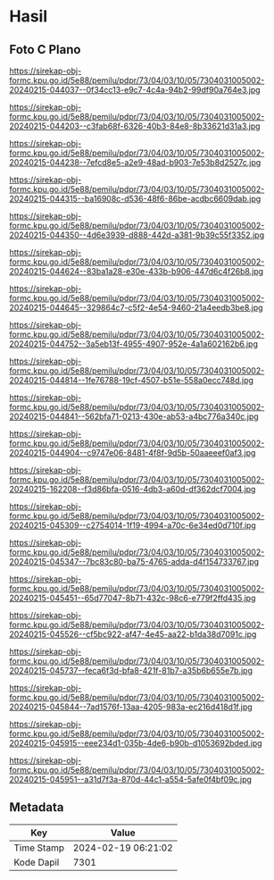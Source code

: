 # Hasil

## Foto C Plano

https://sirekap-obj-formc.kpu.go.id/5e88/pemilu/pdpr/73/04/03/10/05/7304031005002-20240215-044037--0f34cc13-e9c7-4c4a-94b2-99df90a764e3.jpg

https://sirekap-obj-formc.kpu.go.id/5e88/pemilu/pdpr/73/04/03/10/05/7304031005002-20240215-044203--c3fab68f-6326-40b3-84e8-8b33621d31a3.jpg

https://sirekap-obj-formc.kpu.go.id/5e88/pemilu/pdpr/73/04/03/10/05/7304031005002-20240215-044238--7efcd8e5-a2e9-48ad-b903-7e53b8d2527c.jpg

https://sirekap-obj-formc.kpu.go.id/5e88/pemilu/pdpr/73/04/03/10/05/7304031005002-20240215-044315--ba16908c-d536-48f6-86be-acdbc6609dab.jpg

https://sirekap-obj-formc.kpu.go.id/5e88/pemilu/pdpr/73/04/03/10/05/7304031005002-20240215-044350--4d6e3939-d888-442d-a381-9b39c55f3352.jpg

https://sirekap-obj-formc.kpu.go.id/5e88/pemilu/pdpr/73/04/03/10/05/7304031005002-20240215-044624--83ba1a28-e30e-433b-b906-447d6c4f26b8.jpg

https://sirekap-obj-formc.kpu.go.id/5e88/pemilu/pdpr/73/04/03/10/05/7304031005002-20240215-044645--329864c7-c5f2-4e54-9460-21a4eedb3be8.jpg

https://sirekap-obj-formc.kpu.go.id/5e88/pemilu/pdpr/73/04/03/10/05/7304031005002-20240215-044752--3a5eb13f-4955-4907-952e-4a1a602162b6.jpg

https://sirekap-obj-formc.kpu.go.id/5e88/pemilu/pdpr/73/04/03/10/05/7304031005002-20240215-044814--1fe76788-19cf-4507-b51e-558a0ecc748d.jpg

https://sirekap-obj-formc.kpu.go.id/5e88/pemilu/pdpr/73/04/03/10/05/7304031005002-20240215-044841--562bfa71-0213-430e-ab53-a4bc776a340c.jpg

https://sirekap-obj-formc.kpu.go.id/5e88/pemilu/pdpr/73/04/03/10/05/7304031005002-20240215-044904--c9747e06-8481-4f8f-9d5b-50aaeeef0af3.jpg

https://sirekap-obj-formc.kpu.go.id/5e88/pemilu/pdpr/73/04/03/10/05/7304031005002-20240215-162208--f3d86bfa-0516-4db3-a60d-df362dcf7004.jpg

https://sirekap-obj-formc.kpu.go.id/5e88/pemilu/pdpr/73/04/03/10/05/7304031005002-20240215-045309--c2754014-1f19-4994-a70c-6e34ed0d710f.jpg

https://sirekap-obj-formc.kpu.go.id/5e88/pemilu/pdpr/73/04/03/10/05/7304031005002-20240215-045347--7bc83c80-ba75-4765-adda-d4f154733767.jpg

https://sirekap-obj-formc.kpu.go.id/5e88/pemilu/pdpr/73/04/03/10/05/7304031005002-20240215-045451--65d77047-8b71-432c-98c6-e779f2ffd435.jpg

https://sirekap-obj-formc.kpu.go.id/5e88/pemilu/pdpr/73/04/03/10/05/7304031005002-20240215-045526--cf5bc922-af47-4e45-aa22-b1da38d7091c.jpg

https://sirekap-obj-formc.kpu.go.id/5e88/pemilu/pdpr/73/04/03/10/05/7304031005002-20240215-045737--feca6f3d-bfa8-421f-81b7-a35b6b655e7b.jpg

https://sirekap-obj-formc.kpu.go.id/5e88/pemilu/pdpr/73/04/03/10/05/7304031005002-20240215-045844--7ad1576f-13aa-4205-983a-ec216d418d1f.jpg

https://sirekap-obj-formc.kpu.go.id/5e88/pemilu/pdpr/73/04/03/10/05/7304031005002-20240215-045915--eee234d1-035b-4de6-b90b-d1053692bded.jpg

https://sirekap-obj-formc.kpu.go.id/5e88/pemilu/pdpr/73/04/03/10/05/7304031005002-20240215-045951--a31d7f3a-870d-44c1-a554-5afe0f4bf09c.jpg


## Metadata

| Key        | Value               |
| ---------- | ------------------- |
| Time Stamp | 2024-02-19 06:21:02 |
| Kode Dapil | 7301                |



